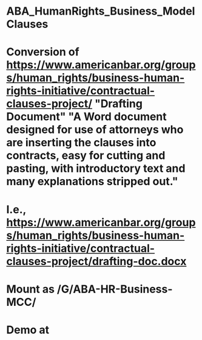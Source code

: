 # ABA_HumanRights_Business_ModelClauses

# Conversion of https://www.americanbar.org/groups/human_rights/business-human-rights-initiative/contractual-clauses-project/  "Drafting Document" "A Word document designed for use of attorneys who are inserting the clauses into contracts, easy for cutting and pasting, with introductory text and many explanations stripped out."

# I.e., https://www.americanbar.org/groups/human_rights/business-human-rights-initiative/contractual-clauses-project/drafting-doc.docx

# Mount as /G/ABA-HR-Business-MCC/

# Demo at 
